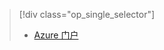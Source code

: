 > [!div class="op_single_selector"]
> * [Azure 门户](../articles/storage/common/storage-enable-and-view-metrics.md)
> 
> 

